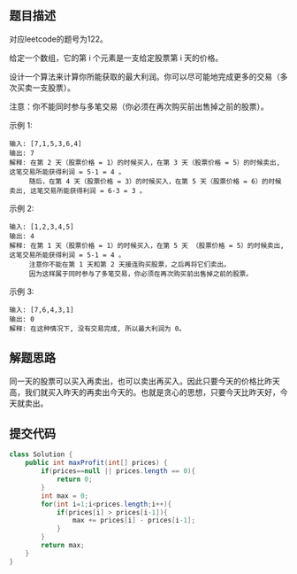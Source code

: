 ## 题目描述
对应leetcode的题号为122。

给定一个数组，它的第 i 个元素是一支给定股票第 i 天的价格。

设计一个算法来计算你所能获取的最大利润。你可以尽可能地完成更多的交易（多次买卖一支股票）。

注意：你不能同时参与多笔交易（你必须在再次购买前出售掉之前的股票）。

示例 1:


```
输入: [7,1,5,3,6,4]
输出: 7
解释: 在第 2 天（股票价格 = 1）的时候买入，在第 3 天（股票价格 = 5）的时候卖出, 这笔交易所能获得利润 = 5-1 = 4 。
     随后，在第 4 天（股票价格 = 3）的时候买入，在第 5 天（股票价格 = 6）的时候卖出, 这笔交易所能获得利润 = 6-3 = 3 。
```

示例 2:


```
输入: [1,2,3,4,5]
输出: 4
解释: 在第 1 天（股票价格 = 1）的时候买入，在第 5 天 （股票价格 = 5）的时候卖出, 这笔交易所能获得利润 = 5-1 = 4 。
     注意你不能在第 1 天和第 2 天接连购买股票，之后再将它们卖出。
     因为这样属于同时参与了多笔交易，你必须在再次购买前出售掉之前的股票。
```

示例 3:


```
输入: [7,6,4,3,1]
输出: 0
解释: 在这种情况下, 没有交易完成, 所以最大利润为 0。
```



## 解题思路

同一天的股票可以买入再卖出，也可以卖出再买入。因此只要今天的价格比昨天高，我们就买入昨天的再卖出今天的。也就是贪心的思想，只要今天比昨天好，今天就卖出。

## 提交代码



```java
class Solution {
    public int maxProfit(int[] prices) {
        if(prices==null || prices.length == 0){
            return 0;
        }
        int max = 0;
        for(int i=1;i<prices.length;i++){
            if(prices[i] > prices[i-1]){
                max += prices[i] - prices[i-1];
            }
        }
        return max;
    }
}
```
